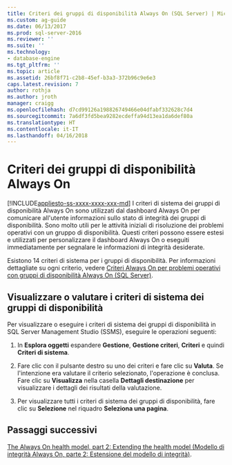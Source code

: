 ```yaml
---
title: Criteri dei gruppi di disponibilità Always On (SQL Server) | Microsoft Docs
ms.custom: ag-guide
ms.date: 06/13/2017
ms.prod: sql-server-2016
ms.reviewer: ''
ms.suite: ''
ms.technology:
- database-engine
ms.tgt_pltfrm: ''
ms.topic: article
ms.assetid: 26bf8f71-c2b8-45ef-b3a3-372b96c9e6e3
caps.latest.revision: 7
author: rothja
ms.author: jroth
manager: craigg
ms.openlocfilehash: d7cd99126a198826749466e04dfabf332628c7d4
ms.sourcegitcommit: 7a6df3fd5bea9282ecdeffa94d13ea1da6def80a
ms.translationtype: HT
ms.contentlocale: it-IT
ms.lasthandoff: 04/16/2018
---
```

# <a name="always-on-availability-groups-policies"></a>Criteri dei gruppi di disponibilità Always On
[!INCLUDE[appliesto-ss-xxxx-xxxx-xxx-md](../../../includes/appliesto-ss-xxxx-xxxx-xxx-md.md)]
  I criteri di sistema dei gruppi di disponibilità Always On sono utilizzati dal dashboard Always On per comunicare all'utente informazioni sullo stato di integrità dei gruppi di disponibilità. Sono molto utili per le attività iniziali di risoluzione dei problemi operativi con un gruppo di disponibilità. Questi criteri possono essere estesi e utilizzati per personalizzare il dashboard Always On o eseguiti immediatamente per segnalare le informazioni di integrità desiderate.  
  
 Esistono 14 criteri di sistema per i gruppi di disponibilità. Per informazioni dettagliate su ogni criterio, vedere [Criteri Always On per problemi operativi con gruppi di disponibilità Always On (SQL Server)](always-on-policies-for-operational-issues-always-on-availability.md).  
  
## <a name="view-or-evaluate-availability-groups-system-policies"></a>Visualizzare o valutare i criteri di sistema dei gruppi di disponibilità  
 Per visualizzare o eseguire i criteri di sistema dei gruppi di disponibilità in SQL Server Management Studio (SSMS), eseguire le operazioni seguenti:  
  
1.  In **Esplora oggetti** espandere **Gestione**, **Gestione criteri**, **Criteri** e quindi **Criteri di sistema**.  
  
2.  Fare clic con il pulsante destro su uno dei criteri e fare clic su **Valuta**. Se l'intenzione era valutare il criterio selezionato, l'operazione è conclusa. Fare clic su **Visualizza** nella casella **Dettagli destinazione** per visualizzare i dettagli dei risultati della valutazione.  
  
3.  Per visualizzare tutti i criteri di sistema dei gruppi di disponibilità, fare clic su **Selezione** nel riquadro **Seleziona una pagina**.  
  
## <a name="next-steps"></a>Passaggi successivi  
 [The Always On health model, part 2: Extending the health model (Modello di integrità Always On, parte 2: Estensione del modello di integrità)](http://blogs.msdn.com/b/sqlalwayson/archive/2012/02/13/extending-the-alwayson-health-model.aspx).  
  
  